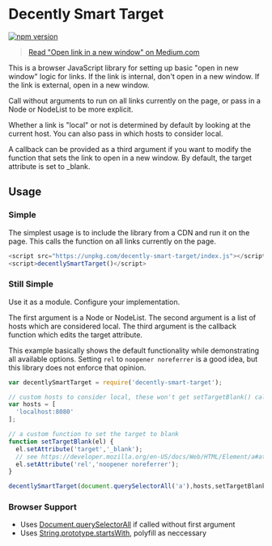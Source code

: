 # Decently Smart Target

[![npm version](https://badge.fury.io/js/decently-smart-target.svg)](https://badge.fury.io/js/decently-smart-target)

> [Read "Open link in a new window" on Medium.com](https://medium.com/@ryan.burnette/open-link-in-a-new-window-732d5bc48f8c)

This is a browser JavaScript library for setting up basic "open in new window"
logic for links. If the link is internal, don't open in a new window. If the
link is external, open in a new window.

Call without arguments to run on all links currently on the page, or pass in a
Node or NodeList to be more explicit.

Whether a link is "local" or not is determined by default by looking at the
current host. You can also pass in which hosts to consider local.

A callback can be provided as a third argument if you want to modify the
function that sets the link to open in a new window. By default, the target
attribute is set to \_blank.

## Usage

### Simple

The simplest usage is to include the library from a CDN and run it on the page.
This calls the function on all links currently on the page.

```javascript
<script src="https://unpkg.com/decently-smart-target/index.js"></script>
<script>decentlySmartTarget()</script>
```

### Still Simple

Use it as a module. Configure your implementation.

The first argument is a Node or NodeList. The second argument is a list of
hosts which are considered local. The third argument is the callback function
which edits the target attribute.

This example basically shows the default functionality while demonstrating all
available options. Setting `rel` to `noopener noreferrer` is a good idea, but
this library does not enforce that opinion.

```javascript
var decentlySmartTarget = require('decently-smart-target');

// custom hosts to consider local, these won't get setTargetBlank() called on them
var hosts = [
  'localhost:8080'
];

// a custom function to set the target to blank
function setTargetBlank(el) {
  el.setAttribute('target','_blank');
  // see https://developer.mozilla.org/en-US/docs/Web/HTML/Element/a#attr-target
  el.setAttribute('rel','noopener noreferrer');
}

decentlySmartTarget(document.querySelectorAll('a'),hosts,setTargetBlank);
```

### Browser Support

- Uses [Document.querySelectorAll](https://developer.mozilla.org/en-US/docs/Web/API/Document/querySelectorAll) if called without first argument
- Uses [String.prototype.startsWith](https://developer.mozilla.org/en-US/docs/Web/JavaScript/Reference/Global_Objects/String/startsWith), polyfill as neccessary
